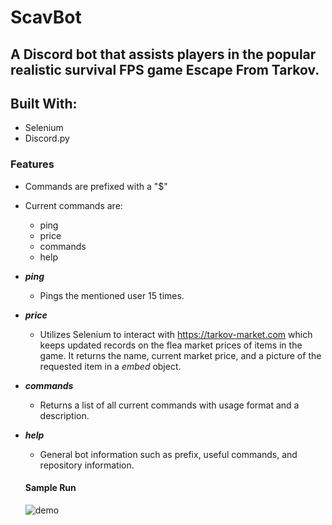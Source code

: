 # ScavBot

## A Discord bot that assists players in the popular realistic survival FPS game Escape From Tarkov.

## Built With:
 * Selenium
 * Discord.py

### Features

* Commands are prefixed with a "$"
* Current commands are:
  * ping
  * price
  * commands
  * help
* ***ping***
  * Pings the mentioned user 15 times.
* ***price***
  * Utilizes Selenium to interact with https://tarkov-market.com which keeps updated records on the flea market prices of items in the game. It returns
  the name, current market price, and a picture of the requested item in a *embed* object.
* ***commands***
  * Returns a list of all current commands with usage format and a description.
* ***help***
  * General bot information such as prefix, useful commands, and repository information.
  
  #### Sample Run
  
  ![demo](http://g.recordit.co/7dVzDSRmTE.gif)
